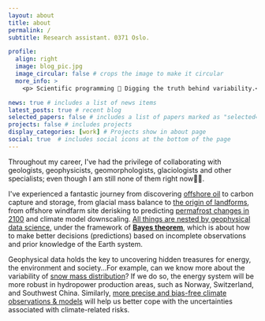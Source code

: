 ```yaml
---
layout: about
title: about
permalink: /
subtitle: Research assistant. 0371 Oslo.

profile:
  align: right
  image: blog_pic.jpg
  image_circular: false # crops the image to make it circular
  more_info: >
    <p> Scientific programming 🎯 Digging the truth behind variability.</p>

news: true # includes a list of news items
latest_posts: true # recent blog
selected_papers: false # includes a list of papers marked as "selected={true}"
projects: false # includes projects
display_categories: [work] # Projects show in about page
social: true  # includes social icons at the bottom of the page
---
```


Throughout my career, I've had the privilege of collaborating with geologists, geophysicists, geomorphologists, glaciologists and other specialists; even though I am still none of them right now🤷‍♂️.

I've experienced a fantastic journey from discovering [offshore oil](https://zhihaol.eu.org/projects/2020_q35/) to carbon capture and storage, from glacial mass balance to [the origin of landforms](https://zhihaol.eu.org/blog/2022/Quaternary-geomorphology-of-Norway/), from offshore windfarm site derisking to predicting [permafrost changes in 2100](https://zhihaol.eu.org/blog/2022/permafrost-extent/) and climate model downscaling. [All things are nested by geophysical data science,](https://i.imgur.com/wldOmMO.png) under the framework of [**Bayes theorem**](https://www.britannica.com/topic/philosophy-of-science/Explanations-laws-and-theories), which is about how to make better decisions (predictions) based on incomplete observations and prior knowledge of the Earth system.

Geophysical data holds the key to uncovering hidden treasures for energy, the environment and society...For example, can we know more about the variability of [snow mass distribution](https://zhihaol.eu.org/projects/2022_snowdepth/)? If we do so, the energy system will be more robust in hydropower production areas, such as Norway, Switzerland, and Southwest China. Similarly, [more precise and bias-free climate observations & models](https://zhihaol.eu.org/projects/2023_downscaling/) will help us better cope with the uncertainties associated with climate-related risks.
